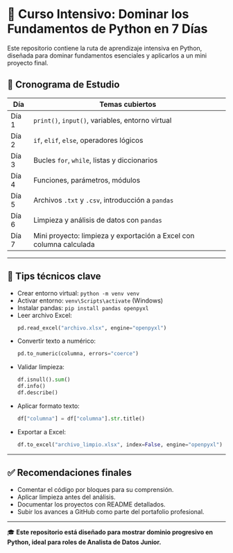 
# 🐍 Curso Intensivo: Dominar los Fundamentos de Python en 7 Días

Este repositorio contiene la ruta de aprendizaje intensiva en Python, diseñada para dominar fundamentos esenciales y aplicarlos a un mini proyecto final.

## 📅 Cronograma de Estudio

| Día | Temas cubiertos |
|-----|------------------|
| Día 1 | `print()`, `input()`, variables, entorno virtual |
| Día 2 | `if`, `elif`, `else`, operadores lógicos |
| Día 3 | Bucles `for`, `while`, listas y diccionarios |
| Día 4 | Funciones, parámetros, módulos |
| Día 5 | Archivos `.txt` y `.csv`, introducción a `pandas` |
| Día 6 | Limpieza y análisis de datos con `pandas` |
| Día 7 | Mini proyecto: limpieza y exportación a Excel con columna calculada |

---

## 🔧 Tips técnicos clave

- Crear entorno virtual: `python -m venv venv`
- Activar entorno: `venv\Scripts\activate` (Windows)
- Instalar pandas: `pip install pandas openpyxl`
- Leer archivo Excel:
  ```python
  pd.read_excel("archivo.xlsx", engine="openpyxl")
  ```
- Convertir texto a numérico:
  ```python
  pd.to_numeric(columna, errors="coerce")
  ```
- Validar limpieza:
  ```python
  df.isnull().sum()
  df.info()
  df.describe()
  ```
- Aplicar formato texto:
  ```python
  df["columna"] = df["columna"].str.title()
  ```
- Exportar a Excel:
  ```python
  df.to_excel("archivo_limpio.xlsx", index=False, engine="openpyxl")
  ```

---

## ✅ Recomendaciones finales

- Comentar el código por bloques para su comprensión.
- Aplicar limpieza antes del análisis.
- Documentar los proyectos con README detallados.
- Subir los avances a GitHub como parte del portafolio profesional.

---

🎓 **Este repositorio está diseñado para mostrar dominio progresivo en Python, ideal para roles de Analista de Datos Junior.**
